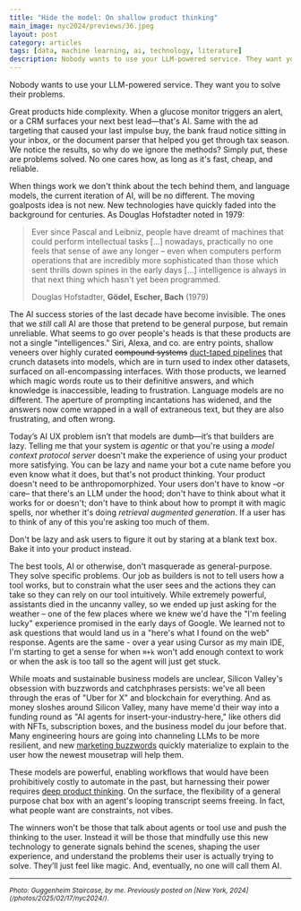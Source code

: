 ```yaml
---
title: "Hide the model: On shallow product thinking"
main_image: nyc2024/previews/36.jpeg
layout: post
category: articles
tags: [data, machine learning, ai, technology, literature]
description: Nobody wants to use your LLM-powered service. They want you to solve their problems. 
---
```


Nobody wants to use your LLM-powered service. They want you to solve their problems. 

Great products hide complexity. When a glucose monitor triggers an alert, or a CRM surfaces your next best lead—that's AI. Same with the ad targeting that caused your last impulse buy, the bank fraud notice sitting in your inbox, or the document parser that helped you get through tax season. We notice the results, so why do we ignore the methods? Simply put, these are problems solved. No one cares how, as long as it's fast, cheap, and reliable.

When things work we don't think about the tech behind them, and language models, the current iteration of AI, will be no different. The moving goalposts idea is not new. New technologies have quickly faded into the background for centuries. As Douglas Hofstadter noted in 1979:

> Ever since Pascal and Leibniz, people have dreamt of machines that could perform intellectual tasks \[…\] nowadays, practically no one feels that sense of awe any longer – even when computers perform operations that are incredibly more sophisticated than those which sent thrills down spines in the early days \[...\] intelligence is always in that next thing which hasn't yet been programmed.
>
> Douglas Hofstadter, **Gödel, Escher, Bach** (1979)

The AI success stories of the last decade have become invisible. The ones that we *still* call AI are those that pretend to be general purpose, but remain unreliable. What seems to go over people's heads is that these products are not a single "intelligences." Siri, Alexa, and co. are entry points, shallow veneers over highly curated ~~compound systems~~ [duct-taped pipelines](https://bair.berkeley.edu/blog/2024/02/18/compound-ai-systems/) that crunch datasets into models, which are in turn used to index other datasets, surfaced on all-encompassing interfaces. With those products, we learned which magic words route us to their definitive answers, and which knowledge is inaccessible, leading to frustration. Language models are no different. The aperture of prompting incantations has widened, and the answers now come wrapped in a wall of extraneous text, but they are also frustrating, and often wrong.

Today’s AI UX problem isn’t that models are dumb—it’s that builders are lazy. Telling me that your system is *agentic* or that you're using a *model context protocol server* doesn't make the experience of using your product more satisfying. You can be lazy and name your bot a cute name before you even know what it does, but that's not product thinking. Your product doesn't need to be anthropomorphized. Your users don't have to know –or care– that there's an LLM under the hood; don't have to think about what it works for or doesn't; don't have to think about how to prompt it with magic spells, nor whether it's doing *retrieval augmented generation*. If a user has to think of any of this you're asking too much of them.

Don't be lazy and ask users to figure it out by staring at a blank text box. Bake it into your product instead.

The best tools, AI or otherwise, don't masquerade as general-purpose. They solve specific problems. Our job as builders is not to tell users how a tool works, but to constrain what the user sees and the actions they can take so they can rely on our tool intuitively. While extremely powerful, assistants died in the uncanny valley, so we ended up just asking for the weather – one of the few places where we knew we'd have the "I'm feeling lucky" experience promised in the early days of Google. We learned not to ask questions that would land us in a "here's what I found on the web" response. Agents are the same - over a year using Cursor as my main IDE, I'm starting to get a sense for when `⌘+k` won't add enough context to work or when the ask is too tall so the agent will just get stuck.

While moats and sustainable business models are unclear, Silicon Valley's obsession with buzzwords and catchphrases persists: we've all been through the eras of "Uber for X" and blockchain for everything. And as money sloshes around Silicon Valley, many have meme'd their way into a funding round as "AI agents for insert-your-industry-here," like others did with NFTs, subscription boxes, and the business model du jour before that. Many engineering hours are going into channeling LLMs to be more resilient, and new [marketing buzzwords](https://twitter.com/HamelHusain/status/1798757828100047063) quickly materialize to explain to the user how the newest mousetrap will help them.

These models are powerful, enabling workflows that would have been prohibitively costly to automate in the past, but harnessing their power requires [deep product thinking](https://www.ben-evans.com/benedictevans/2024/6/8/building-ai-products). On the surface, the flexibility of a general purpose chat box with an agent's looping transcript seems freeing. In fact, what people want are constraints, not vibes.

The winners won't be those that talk about agents or tool use and push the thinking to the user. Instead it will be those that mindfully use this new technology to generate signals behind the scenes, shaping the user experience, and understand the problems their user is actually trying to solve. They’ll just feel like magic. And, eventually, no one will call them AI.

<hr>

<small>
<em>Photo: Guggenheim Staircase, by me. Previously posted on [New York, 2024](/photos/2025/02/17/nyc2024/).
</em></small>
